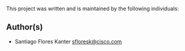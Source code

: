 This project was written and is maintained by the following individuals:

## Author(s)

* Santiago Flores Kanter <sfloresk@cisco.com>


